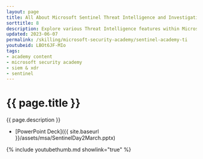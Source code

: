 ```yaml
---
layout: page
title: All About Microsoft Sentinel Threat Intelligence and Investigation
sorttitle: 8
description: Explore various Threat Intelligence features within Microsoft Sentinel and learn about Sentinel’s advanced multi-stage attack detection with Fusion, which is a powerful correlation engine. Lastly, analyze basic incident investigations, including investigations across workspaces for MSSPs scenarios.
updated: 2023-06-07
permalink: /skilling/microsoft-security-academy/sentinel-academy-ti
youtubeid: LBOt6JF-MIo
tags: 
- academy content
- microsoft security academy
- siem & xdr
- sentinel
---
```


# {{ page.title }}

{{ page.description }}

* [PowerPoint Deck]({{ site.baseurl }}/assets/msa/SentinelDay2March.pptx)

{% include youtubethumb.md showlink="true" %}